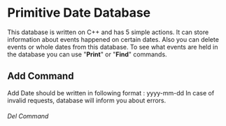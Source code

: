 # Primitive Date Database
This database is written on C++ and has 5 simple actions. It can store information about events happened on certain dates. Also you can delete events or whole dates from this database. To see what events are held in the database you can use "**Print**" or "**Find**" commands.
## Add Command
Add <Date> <event>
Date should be written in following format : yyyy-mm-dd
In case of invalid requests, database will inform you about errors.
###### Del Command
